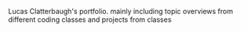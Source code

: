 Lucas Clatterbaugh's portfolio. mainly including topic overviews from different coding classes and projects from classes
